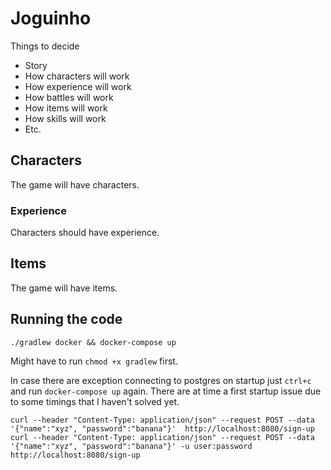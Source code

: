 # Joguinho

Things to decide
- Story
- How characters will work
- How experience will work
- How battles will work
- How items will work
- How skills will work
- Etc.

## Characters
The game will have characters.

### Experience
Characters should have experience.

## Items
The game will have items.


## Running the code

`./gradlew docker && docker-compose up`

Might have to run `chmod +x gradlew` first.

In case there are exception connecting to postgres on startup just `ctrl+c` and run `docker-compose up` again.
There are at time a first startup issue due to some timings that I haven't solved yet.

`curl --header "Content-Type: application/json" --request POST --data '{"name":"xyz", "password":"banana"}'  http://localhost:8080/sign-up`
`curl --header "Content-Type: application/json" --request POST --data '{"name":"xyz", "password":"banana"}' -u user:password  http://localhost:8080/sign-up`